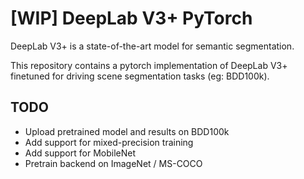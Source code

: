 # [WIP] DeepLab V3+ PyTorch
DeepLab V3+ is a state-of-the-art model for semantic segmentation.

This repository contains a pytorch implementation of DeepLab V3+ finetuned for driving scene segmentation tasks (eg: BDD100k).

## TODO
- Upload pretrained model and results on BDD100k
- Add support for mixed-precision training
- Add support for MobileNet
- Pretrain backend on ImageNet / MS-COCO
